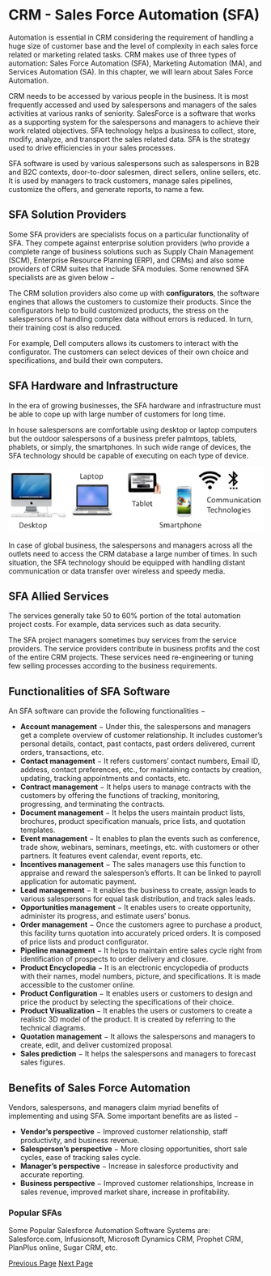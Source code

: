 # CRM - Sales Force Automation (SFA)
Automation is essential in CRM considering the requirement of handling a huge size of customer base and the level of complexity in each sales force related or marketing related tasks. CRM makes use of three types of automation: Sales Force Automation (SFA), Marketing Automation (MA), and Services Automation (SA). In this chapter, we will learn about Sales Force Automation.

CRM needs to be accessed by various people in the business. It is most frequently accessed and used by salespersons and managers of the sales activities at various ranks of seniority. SalesForce is a software that works as a supporting system for the salespersons and managers to achieve their work related objectives. SFA technology helps a business to collect, store, modify, analyze, and transport the sales related data. SFA is the strategy used to drive efficiencies in your sales processes.

SFA software is used by various salespersons such as salespersons in B2B and B2C contexts, door-to-door salesmen, direct sellers, online sellers, etc. It is used by managers to track customers, manage sales pipelines, customize the offers, and generate reports, to name a few.

## SFA Solution Providers
Some SFA providers are specialists focus on a particular functionality of SFA. They compete against enterprise solution providers (who provide a complete range of business solutions such as Supply Chain Management (SCM), Enterprise Resource Planning (ERP), and CRMs) and also some providers of CRM suites that include SFA modules. Some renowned SFA specialists are as given below −

The CRM solution providers also come up with **configurators**, the software engines that allows the customers to customize their products. Since the configurators help to build customized products, the stress on the salespersons of handling complex data without errors is reduced. In turn, their training cost is also reduced.

For example, Dell computers allows its customers to interact with the configurator. The customers can select devices of their own choice and specifications, and build their own computers.

## SFA Hardware and Infrastructure
In the era of growing businesses, the SFA hardware and infrastructure must be able to cope up with large number of customers for long time.

In house salespersons are comfortable using desktop or laptop computers but the outdoor salespersons of a business prefer palmtops, tablets, phablets, or simply, the smartphones. In such wide range of devices, the SFA technology should be capable of executing on each type of device.

![SFA Hardware and Infrastructure](../customer_relationship_management/images/sfa_hardware_and_infrastructure.jpg)

In case of global business, the salespersons and managers across all the outlets need to access the CRM database a large number of times. In such situation, the SFA technology should be equipped with handling distant communication or data transfer over wireless and speedy media.

## SFA Allied Services
The services generally take 50 to 60% portion of the total automation project costs. For example, data services such as data security.

The SFA project managers sometimes buy services from the service providers. The service providers contribute in business profits and the cost of the entire CRM projects. These services need re-engineering or tuning few selling processes according to the business requirements.

## Functionalities of SFA Software
An SFA software can provide the following functionalities −

   * **Account management** − Under this, the salespersons and managers get a complete overview of customer relationship. It includes customer’s personal details, contact, past contacts, past orders delivered, current orders, transactions, etc.
   * **Contact management** − It refers customers’ contact numbers, Email ID, address, contact preferences, etc., for maintaining contacts by creation, updating, tracking appointments and contacts, etc.
   * **Contract management** − It helps users to manage contracts with the customers by offering the functions of tracking, monitoring, progressing, and terminating the contracts.
   * **Document management** − It helps the users maintain product lists, brochures, product specification manuals, price lists, and quotation templates.
   * **Event management** − It enables to plan the events such as conference, trade show, webinars, seminars, meetings, etc. with customers or other partners. It features event calendar, event reports, etc.
   * **Incentives management** − The sales managers use this function to appraise and reward the salesperson’s efforts. It can be linked to payroll application for automatic payment.
   * **Lead management** − It enables the business to create, assign leads to various salespersons for equal task distribution, and track sales leads.
   * **Opportunities management** − It enables users to create opportunity, administer its progress, and estimate users’ bonus.
   * **Order management** − Once the customers agree to purchase a product, this facility turns quotation into accurately priced orders. It is composed of price lists and product configurator.
   * **Pipeline management** − It helps to maintain entire sales cycle right from identification of prospects to order delivery and closure.
   * **Product Encyclopedia** − It is an electronic encyclopedia of products with their names, model numbers, picture, and specifications. It is made accessible to the customer online.
   * **Product Configuration** − It enables users or customers to design and price the product by selecting the specifications of their choice.
   * **Product Visualization** − It enables the users or customers to create a realistic 3D model of the product. It is created by referring to the technical diagrams.
   * **Quotation management** − It allows the salespersons and managers to create, edit, and deliver customized proposal.
   * **Sales prediction** − It helps the salespersons and managers to forecast sales figures.

## Benefits of Sales Force Automation
Vendors, salespersons, and managers claim myriad benefits of implementing and using SFA. Some important benefits are as listed −

   * **Vendor’s perspective** − Improved customer relationship, staff productivity, and business revenue.
   * **Salesperson’s perspective** − More closing opportunities, short sale cycles, ease of tracking sales cycle.
   * **Manager’s perspective** − Increase in salesforce productivity and accurate reporting.
   * **Business perspective** − Improved customer relationships, Increase in sales revenue, improved market share, increase in profitability.

### Popular SFAs
Some Popular Salesforce Automation Software Systems are: Salesforce.com, Infusionsoft, Microsoft Dynamics CRM, Prophet CRM, PlanPlus online, Sugar CRM, etc.


[Previous Page](../customer_relationship_management/customer_related_databases.md) [Next Page](../customer_relationship_management/crm_marketing_automation.md) 
